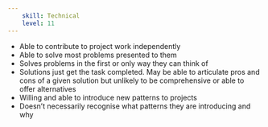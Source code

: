 ```yaml
---
    skill: Technical
    level: 11
---
```

- Able to contribute to project work independently
- Able to solve most problems presented to them
- Solves problems in the first or only way they can think of
- Solutions just get the task completed. May be able to articulate pros and cons of a given solution but unlikely to be comprehensive or able to offer alternatives
- Willing and able to introduce new patterns to projects
- Doesn’t necessarily recognise what patterns they are introducing and why
